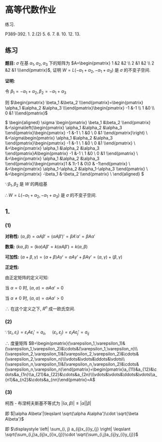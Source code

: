 # 高等代数作业

练习.

P389-392. 1. 2.(2) 5. 6. 7. 8. 10. 12. 13. 

<!-- 14.(1) 15. 16. 17.(2)(3) 18.(2)(3) 19. 20. 22. 23. 25. 26. 27. -->

## 练习

**题目:** $\sigma$ 在基 $\alpha_1,\alpha_2,\alpha_3$ 下的矩阵为 $A=\begin{pmatrix} 1 &2 &2 \\ 2 &1 &2 \\ 2 &2 &1 \\\end{pmatrix}$, 证明 $W=L(-\alpha_1+\alpha_2, -\alpha_1+\alpha_3)$ 是 $\sigma$ 的不变子空间.

**证明:**

令 $\beta_1=-\alpha_1+\alpha_2, \beta_2=-\alpha_1+\alpha_3$

则 $\begin{pmatrix} \beta_1 &\beta_2 \\\end{pmatrix}=\begin{pmatrix} \alpha_1 &\alpha_2 &\alpha_3 \\\end{pmatrix}\begin{pmatrix} -1 &-1 \\ 1 &0 \\ 0 &1 \\\end{pmatrix}$

$
\begin{aligned}
\sigma \begin{pmatrix} \beta_1 &\beta_2 \\\end{pmatrix}
&=\sigma\left(\begin{pmatrix} \alpha_1 &\alpha_2 &\alpha_3 \\\end{pmatrix}\begin{pmatrix} -1 &-1 \\ 1 &0 \\ 0 &1 \\\end{pmatrix}\right) \\
&=\sigma\begin{pmatrix} \alpha_1 &\alpha_2 &\alpha_3 \\\end{pmatrix}\begin{pmatrix} -1 &-1 \\ 1 &0 \\ 0 &1 \\\end{pmatrix} \\
&=\begin{pmatrix} \alpha_1 &\alpha_2 &\alpha_3 \\\end{pmatrix}A\begin{pmatrix} -1 &-1 \\ 1 &0 \\ 0 &1 \\\end{pmatrix} \\
&=\begin{pmatrix} \alpha_1 &\alpha_2 &\alpha_3 \\\end{pmatrix}\begin{pmatrix}1 & 1\\-1 & 0\\0 & -1\end{pmatrix} \\
&=\begin{pmatrix} \alpha_1-\alpha_2 &\alpha_1-\alpha_3 \\\end{pmatrix} \\
&=\begin{pmatrix} -\beta_1 &-\beta_2 \\\end{pmatrix} \\
\end{aligned}
$

$\because \beta_1,\beta_2$ 是 $W$ 的两组基

$\therefore W=L(-\alpha_1+\alpha_2, -\alpha_1+\alpha_3)$ 是 $\sigma$ 的不变子空间.


## 1.

### (1)

**对称性:** $(\alpha, \beta)=\alpha A\beta'=(\alpha A\beta')'=\beta A'\alpha'=\beta A\alpha'$

**数乘:** $(k\alpha, \beta)=(k\alpha) A\beta'=k(\alpha A\beta')=k(\alpha,\beta)$

**可加性:** $(\alpha+\beta, \gamma)=(\alpha+\beta)A\gamma'=\alpha A\gamma'+\beta A\gamma'=(\alpha,\gamma)+(\beta,\gamma)$

**正定性:**

由正定矩阵的定义可知:

当 $\alpha=0$ 时, $(\alpha, \alpha)=\alpha A\alpha'=0$

当 $\alpha\neq 0$ 时, $(\alpha, \alpha)=\alpha A\alpha'>0$

$\therefore$ 在这个定义之下, $R^{n}$ 成一欧氏空间.

### (2)

$\because (\varepsilon_{i}, \varepsilon_{i})=\varepsilon_{i}A\varepsilon_{i}'=a_{ii}$, 
$\quad (\varepsilon_{i}, \varepsilon_{j})=\varepsilon_{i}A\varepsilon_{j}'=a_{ij}$

$\therefore$ 度量矩阵 $B=\begin{pmatrix}(\varepsilon_1,\varepsilon_1)&(\varepsilon_1,\varepsilon_2)&\cdots&(\varepsilon_1,\varepsilon_n)\\(\varepsilon_2,\varepsilon_1)&(\varepsilon_2,\varepsilon_2)&\cdots&(\varepsilon_2,\varepsilon_n)\\\vdots&\vdots&\ddots&\vdots\\(\varepsilon_n,\varepsilon_1)&(\varepsilon_n,\varepsilon_2)&\cdots&(\varepsilon_n,\varepsilon_n)\end{pmatrix}=\begin{pmatrix}a_{11}&a_{12}&\cdots&a_{1n}\\a_{21}&a_{22}&\cdots&a_{2n}\\\vdots&\vdots&\ddots&\vdots\\a_{n1}&a_{n2}&\cdots&a_{nn}\end{pmatrix}=A$

### (3)

柯西 - 布涅柯夫斯基不等式为 $|(\alpha,\beta)|\leqslant |\alpha||\beta|$

即 $|\alpha A\beta'|\leqslant \sqrt{\alpha A\alpha'}\cdot \sqrt{\beta A\beta'}$

即 $\displaystyle \left| \sum_{i, j} a_{ij}x_{i}y_{j} \right| \leqslant \sqrt{\sum_{i,j}a_{ij}x_{i}x_{j}}\cdot \sqrt{\sum_{i,j}a_{ij}y_{i}y_{j}}$